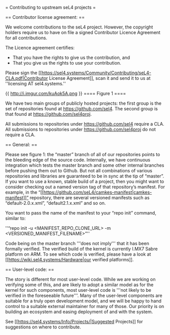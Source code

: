 = Contributing to upstream seL4 projects =

== Contributor license agreement: ==

We welcome contributions to the seL4 project. However, the copyright holders require us to have on file a signed Contributor Licence Agreement for all contributions.

The Licence agreement certifies:
 * That you have the rights to give us the contribution, and
 * That you give us the rights to use your contribution.

Please sign the [[https://sel4.systems/Community/Contributing/seL4-CLA.pdf|Contributor License Agreement]], scan it and send it to us at ''licensing AT sel4.systems.''

{{ http://i.imgur.com/kuAok5A.png }}
==== Figure 1 ====

We have two main groups of publicly hosted projects: the first group is the set of repositories found at https://github.com/sel4. The second group is that found at https://github.com/sel4proj.

All submissions to repositories under https://github.com/sel4 require a CLA. All submissions to repositories under https://github.com/sel4proj do not require a CLA.

== General: ==

Please see figure 1: the “master” branch of all of our repositories points to the bleeding edge of the source code. Internally, we have continuous integration which tests the master branch and some other internal branches before pushing them out to Github. But not all combinations of various repositories and libraries are guaranteed to be in sync at the tip of “master”.
If you want to use a known, stable build of a project, then you might want to consider checking out a named version tag of that repository’s manifest. For example, in the “[[https://github.com/seL4/camkes-manifest|camkes-manifest]]” repository, there are several versioned manifests such as “default-2.0.x.xml”, “default2.1.x.xml” and so on.

You want to pass the name of the manifest to your “repo init” command, similar to:

''“repo init -u <MANIFEST_REPO_CLONE_URL> -m <VERSIONED_MANIFEST_FILENAME>”''

Code being on the master branch '''does not imply''' that it has been formally verified. The verified build of the kernel is currently I.MX7 Sabre platform on ARM. To see which code is verified, please have a look at [[https://wiki.sel4.systems/Hardware|our verified platforms]].

== User-level code: ==

The story is different for most user-level code. While we are working on verifying some of this, and are likely to adopt a similar model as for the kernel for such components, most user-level code is '''not likely to be verified in the foreseeable future'''. Many of the user-level components are suitable for a truly open development model, and we will be happy to hand control to a suitable external maintainer for many of those. Our priority is on building an ecosystem and easing deployment of and with the system.

See [[https://sel4.systems/Info/Projects/|Suggested Projects]] for suggestions on where to contribute.
